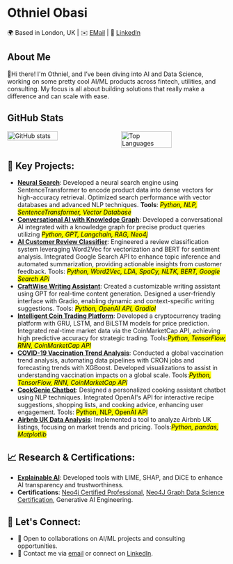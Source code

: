   # Othniel Obasi

🌍 Based in London, UK | ✉️ [EMail](mailto:othnielobasi@gmail.com) | 🔗 [LinkedIn](https://www.linkedin.com/in/othnielobasi/)

## About Me
👋Hi there! I'm Othniel, and I’ve been diving into AI and Data Science, working on some pretty cool AI/ML products across fintech, utilities, and consulting. My focus is all about building solutions that really make a difference and can scale with ease.


## GitHub Stats


<div style="display: flex; justify-content: space-between;">
  <img src="https://github-readme-stats.vercel.app/api?username=othnielObasi&count_private=true&show_icons=true&bg_color=ffffff&title_color=000000&text_color=000000&icon_color=000000&custom_title=GitHub%20Stats&include_all_commits=true&hide=stars,prs,issues,contribs&token=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" alt="GitHub stats" style="width: 48%;"/>
  <img src="https://github-readme-stats.vercel.app/api/top-langs/?username=othnielObasi&layout=compact&bg_color=ffffff&title_color=000000&text_color=000000&icon_color=000000&custom_title=Top%20Languages&token=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" alt="Top Languages" style="width: 48%;"/>
</div>

## 🚀 Key Projects:
- **[Neural Search](#)**: Developed a neural search engine using SentenceTransformer to encode product data into dense vectors for high-accuracy retrieval. Optimized search performance with vector databases and advanced NLP techniques. <b>Tools</b>: *<mark>Python, NLP, SentenceTransformer, Vector Database</maek>*
- **[Conversational AI with Knowledge Graph](#)**: Developed a conversational AI integrated with a knowledge graph for precise product queries utilizing *<mark>Python, GPT, Langchain, RAG, Neo4j</mark>*
- **[AI Customer Review Classifier](#)**: Engineered a review classification system leveraging Word2Vec for vectorization and BERT for sentiment analysis. Integrated Google Search API to enhance topic inference and automated summarization, providing actionable insights from customer feedback. Tools:  *<mark>Python, Word2Vec, LDA, SpaCy, NLTK, BERT, Google Search API</mark>*
- **[CraftWise Writing Assistant](#)**: Created a customizable writing assistant using GPT for real-time content generation. Designed a user-friendly interface with Gradio, enabling dynamic and context-specific writing suggestions. Tools:  *<mark>Python, OpenAI API, GradioI</mark>*
- **[Intelligent Coin Trading Platform](#)**: Developed a cryptocurrency trading platform with GRU, LSTM, and BiLSTM models for price prediction. Integrated real-time market data via the CoinMarketCap API, achieving high predictive accuracy for strategic trading.  Tools:*<mark>Python, TensorFlow, RNN, CoinMarketCap API</mark>*
- **[COVID-19 Vaccination Trend Analysis](#)**: Conducted a global vaccination trend analysis, automating data pipelines with CRON jobs and forecasting trends with XGBoost. Developed visualizations to assist in understanding vaccination impacts on a global scale. Tools:*<mark>Python, TensorFlow, RNN, CoinMarketCap API</mark>*
- **[CookGenie Chatbot](#)**: Designed a personalized cooking assistant chatbot using NLP techniques. Integrated OpenAI's API for interactive recipe suggestions, shopping lists, and cooking advice, enhancing user engagement.  Tools: <mark>Python, NLP, OpenAI API</mark>
- **[Airbnb UK Data Analysis](#)**: Implemented a tool to analyze Airbnb UK listings, focusing on market trends and pricing. Tools:*<mark>Python, pandas, Matplotlib</mark>*
## 📈 Research & Certifications:
- **[Explainable AI](https://github.com/othnielObasi/fraudsense)**: Developed tools with LIME, SHAP, and DiCE to enhance AI transparency and trustworthiness.
- **Certifications**: [Neo4j Certified Professional](https://graphacademy.neo4j.com/c/3a8b7eb8-c679-4af4-a744-93e17caafe5e/), [Neo4J Graph Data Science Certification](https://graphacademy.neo4j.com/c/8e8406bf-08cb-47da-84f1-f0aedcd7d7e3/), Generative AI Engineering.


## 👥 Let's Connect:
- 💼 Open to collaborations on AI/ML projects and consulting opportunities.
- 📧 Contact me via [email](mailto:othnielobasi@gmail.com) or connect on [LinkedIn](https://www.linkedin.com/in/othnielobasi).

